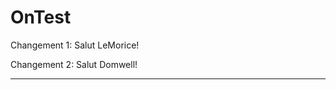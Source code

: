 # OnTest

Changement 1: Salut LeMorice!

Changement 2: Salut Domwell! 
_____________________________________________
